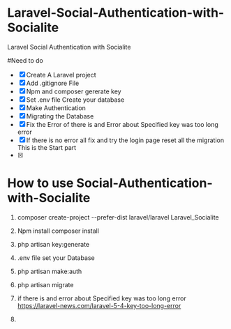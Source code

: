 # Laravel-Social-Authentication-with-Socialite
Laravel Social Authentication with Socialite


#Need to do 
- [x]  Create A Laravel project 
- [x]  Add .gitignore File 
- [x]  Npm and composer gererate key 
- [X]  Set .env file Create your database 
- [X]  Make Authentication 
- [X]  Migrating the Database 
- [X]  Fix the Error of there is and Error about Specified key was too long error
- [X]  If there is no error all fix and try the login page reset all the migration 
    This is the Start part 
- [X] 






# How to use Social-Authentication-with-Socialite
1. composer create-project --prefer-dist laravel/laravel Laravel_Socialite
2. Npm install composer install 
3. php artisan key:generate
4. .env file set your Database
5. php artisan make:auth
6. php artisan migrate 
7. if there is and error about Specified key was too long error 
    https://laravel-news.com/laravel-5-4-key-too-long-error

8.





